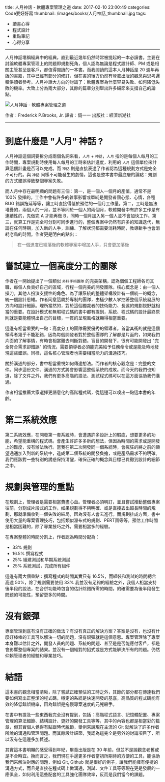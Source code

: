 title: 人月神話 - 軟體專案管理之道
date: 2017-02-10 23:00:49
categories: Code要好好寫
thumbnail: /images/books/人月神話_thumbnail.jpg
tags:
- 讀書心得
- 程式設計
- 重點筆記
- 心得分享
---

人月神話堪稱經典中的經典，直到最近幾年仍然時常被提起的一本必讀書。主要在討論軟體專案管理上的問題即規劃死角，個人認為無論是程式設計師、PM 或是相關主管甚至是客戶，都值得閱讀的一本書。而我閱讀的這本人月神話是 20 週年再版的書籍，其中已經有部分的修訂，但在書的後方仍然有登載出版的觀念與思考邏輯供讀者參考。人月神話大方向的討論了：軟體專案為什麼容易失敗、如何降低失敗的機率。大致上分為兩大部分，其餘的篇章分別舉出許多細節來支撐自己的論點。

![人月神話 - 軟體專案管理之道](/images/books/人月神話.jpg)

作者：Frederick P.Brooks, Jr.
譯者：錢一一
出版社：經濟新潮社

*****

# 到底什麼是 "人月" 神話 ?

<!--more-->

人月神話這個詞要拆分成兩個名詞來看，`人月` + `神話`，`人月` 指的是每個人每月的工作時間，專案規劃時使用每人每月的工時來估計進度，利用的 `人月` 這個單位來計算這個計畫是否可以完成。而 `神話` 則是直接表達了作者認為這種規劃方式是完全不可行的。與 `神話` 同樣不可能發生的劇情，這也是整本書中最底層的論點：規劃的方式錯誤導致整個專案失敗。

而人月中存在最明顯的問題有三個：第一，是一個人一個月的產值，通常不是 100% 發揮的。工作中會有許多的雜事影響或單純是開發者個心態、心情，各種 BUG 錯誤拖延等等，讓工時直接得低於預估的一個月工作量。第二，工時是無法堆疊的，兩個人的一月，並不等同於一個人的兩個月，軟體開發中有許多工作是有連續性的，先做完 A 才能再做 B，同時一個月加入另一個人並不會加快工作。第三，就算工作是完全可分割可同步進行的，整個專案中仍然有許多的知識迭代，無論在任何時期，加入新的人手，訓練、了解狀況都需要消耗時間，教導新手也會消耗老鳥的時間。作者更是明白的點出：

> 在一個進度已經落後的軟體專案中增加人手，只會更加落後

# 嘗試建立一個高度分工的團隊

作者在一開始提出了一個類似 `外科手術團隊` 的完美架構，認為個個工程師各司其職，每個人負責好自己的區域，行程一個完美的開發團隊。核心概念是：由一個人操刀，其他人扮演支援性的角色。為了讓系統的整體架構設計有一個統一的概念，統一個設計思維。作者同意這屬於專制的團隊，由極少數人掌控著整個系統發展的方向和設計細節。理所當然的，對於這個獨裁者的技術能力、長遠的規劃視野就相當的重要。在設計模式和無暇程式碼的書中都有提到，系統、程式碼的設計最終原則就是要能體現出自己的目標，一貫的呈現風格就顯得相當重要。

這邊有相當重要的一點：高度分工的團隊需要優秀的領導者，首當其衝的就是這個領導者幾乎不能犯錯，因為每個開發者對於整個團隊的了解都是片面的，如果我們片面的了解事情，有時會相當難去判斷對錯。盲目的開發下，很有可能開發出 "完全符合需求卻錯誤" 的情況，需要領導者必須能完美給予任務命令或是能及時地發現這些錯誤。同樣，這名核心管理者也需要相當能力的溝通技巧。

關於溝通的部分，書中相當重視如何傳達想法。而作者的核心觀念是：完整的文件。同步這份文件、溝通的方式將會影響這整個系統的成敗。而今天的我們也知道，除了文件之外，我們有更多高階的語法、測試程式碼可以在這方面協助我們溝通。

作者相當推薦大家選擇更語意化的高階程式碼，從這邊可以嗅出一點這本書的年齡。

# 第二系統效應

第二系統效應，在開發第一套系統時，會遭遇許多設計上的瑕疵，想要更多的功能，希望能重構的程式碼。會產生許許多多新的想法，但因為時間的需求或是開發上的難度，沒有辦法執行。當我在第二次開發同一個系統時，會瘋狂的將之前的願望通通加入到新的系統中，造成第二個系統的開發負擔，或是產品需求不夠明確。我們應該對一些特別的誘惑保持清醒，確保正確的概念與目標已貫徹到設計的細節之中。

# 規劃與管理的重點

在規劃上，管理者是需要相當費盡心血。管理者必須明訂，並且嘗試推動整個專案往前，分割成片段式的工作，如果規劃得不夠明確、或是直接丟出超長時間的規劃，那就準備收到一個失敗的結局，因為沒有人會去進行。而規劃排成方面，書中使用大量的專案管理技巧，包括類似瀑布式的規劃、PERT圖等等，預估工作時間是相當困難的，除了專業技巧之外，需要相當多的經驗。

在專案整體的時間分割上，作者認為時間分配為：

* 33% 規劃
* 16.5% 撰寫程式
* 25% 組建測試和早期系統測試
* 25% 系統測試，完成所有組件

這邊有兩大個重點：撰寫程式的時間其實只有 16.5%，而組裝和測試的時間總合高達 50%，除了規劃需要使用 33% 我並沒有足夠的經驗之外，我個人相當支持後半段的說法，在合併功能時包含的估計除錯所需的時間，的確需要為後半段發生問題的可能性，預留更多的時間。

# 沒有銀彈

專案管理到底有沒有正確的做法？有沒有真正的解決方案？答案是沒有，也沒有什麼好棒棒的工具可以解決一切的問題，沒有銀彈就是這個意思。專案管理除了專案本身難以估計之外，開發人員的問題、系統的問題、甚至是是否能應付客戶，都是會影響整個專案的結果。並沒有一個絕對的招式或是方式能解決所有的問題。仍然仰賴管理者的經驗和專業技巧。

# 結語

這本書的觀念相當清晰，除了嘗試正確預估的工時之外，其餘的部分都在傳達我們要如何寫出正整潔的程式碼，穩定的系統是快速開發的基底，高品質的程式碼能有效的降低錯誤機率，因為錯誤是拖慢專案速度的元兇殺手。

在書中有提及一些東西我完全沒有提到，包括：高階程式語言、記憶體配置、專案管理的算法細節、結構設計、更好的開發工具等等，其中的內容也都是相當彩的篇章，但其實個人覺得有點跟時代脫節，舉例來說現在主流的 Git 就解決了許多作者所說的溝通和管理問題。而其餘設計細節，我認為這完全是另外的討論項目了，所以沒有在這邊多加贅述。

其實這本書明顯的感受得到年紀，畢竟出版是在 30 年前，但並不是說觀念老舊或是不合時宜。換而言之，我們現在手邊更多作者當初所期待的方便的工具，能協助我們來解決對應的問題，例如 Git, Github 就是很好的例子，讓我們能擁有便捷的溝通方式，而且是直接在程式碼上做溝通，測試、文件工具等等現在更是發展的一應俱全，如何利用這些配套的工具強化團隊效率，反而是我們當今的課題。
